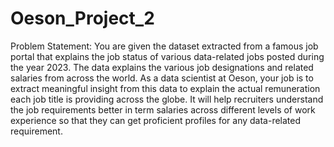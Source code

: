 # Oeson_Project_2
 Problem Statement: You are given the dataset extracted from a famous job portal that explains the job status of various data-related jobs posted during the year 2023. The data explains the various job designations and related salaries from across the world. As a data scientist at Oeson, your job is to extract meaningful insight from this data to explain the actual remuneration each job title is providing across the globe. It will help recruiters understand the job requirements better in term salaries across different levels of work experience so that they can get proficient profiles for any data-related requirement.
